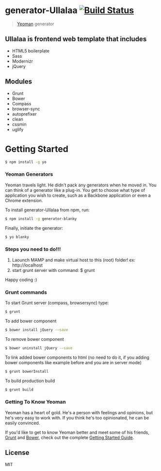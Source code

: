 # generator-Ullalaa [![Build Status](https://secure.travis-ci.org/cherijs/generator-blanky.png?branch=master)](https://travis-ci.org/cherijs/generator-blanky)

> [Yeoman](http://yeoman.io) generator


## Ullalaa is frontend web template that includes
-  HTML5 boilerplate
- Sass
- Modernizr
- jQuery

 

## Modules
- Grunt
- Bower
- Compass
- browser-sync
- autoprefixer
- clean
- cssmin
- uglify


# Getting Started


```bash
$ npm install -g yo
```

### Yeoman Generators

Yeoman travels light. He didn't pack any generators when he moved in. You can think of a generator like a plug-in. You get to choose what type of application you wish to create, such as a Backbone application or even a Chrome extension.

To install generator-Ullalaa from npm, run:

```bash
$ npm install -g generator-blanky
```

Finally, initiate the generator:

```bash
$ yo blanky
```



### Steps you need to do!!!

1. Laounch MAMP and make virtual host to this (root) folder! ex: http://localhost
2. start grunt server with command: $ grunt

Happy coding :)


### Grunt commands

To start Grunt server (compass, browsersync) type:

```bash
$ grunt
```

To add bower component
```bash
$ bower install jQuery -—save
```

To remove bower component
```bash
$ bower uninstall jQuery -—save
```

To link added bower components to html (no need to do it, if you adding bower components like example before and you are in server mode)
```bash
$ grunt bowerInstall
```


 To build production build

```bash
$ grunt build
```


### Getting To Know Yeoman

Yeoman has a heart of gold. He's a person with feelings and opinions, but he's very easy to work with. If you think he's too opinionated, he can be easily convinced.

If you'd like to get to know Yeoman better and meet some of his friends, [Grunt](http://gruntjs.com) and [Bower](http://bower.io), check out the complete [Getting Started Guide](https://github.com/yeoman/yeoman/wiki/Getting-Started).


## License

MIT
